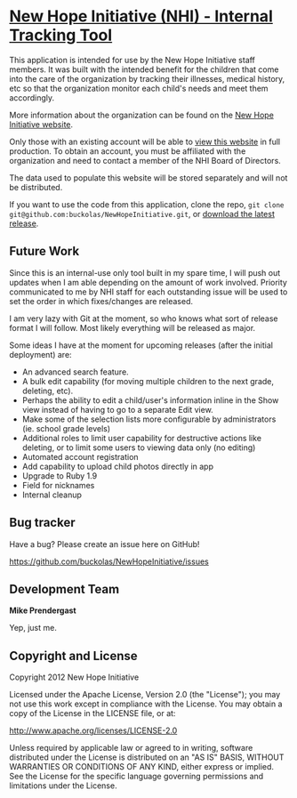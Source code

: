 [New Hope Initiative (NHI) - Internal Tracking Tool](http://newhopeinitiative.org)
====================================================

This application is intended for use by the New Hope Initiative staff members. It was built with the intended benefit for the children that come into the care of the organization by tracking their illnesses, medical history, etc so that the organization monitor each child's needs and meet them accordingly. 

More information about the organization can be found on the [New Hope Initiative website](http://newhopeinitiative.org).

Only those with an existing account will be able to [view this website]() in full production. To obtain an account, you must be affiliated with the organization and need to contact a member of the NHI Board of Directors. 

The data used to populate this website will be stored separately and will not be distributed.

If you want to use the code from this application, clone the repo, `git clone git@github.com:buckolas/NewHopeInitiative.git`, or [download the latest release](https://github.com/buckolas/NewHopeInitiative/zipball/master).



Future Work
-----------

Since this is an internal-use only tool built in my spare time, I will push out updates when I am able depending on the amount of work involved. Priority communicated to me by NHI staff for each outstanding issue will be used to set the order in which fixes/changes are released. 

I am very lazy with Git at the moment, so who knows what sort of release format I will follow. Most likely everything will be released as major.

Some ideas I have at the moment for upcoming releases (after the initial deployment) are:
- An advanced search feature.
- A bulk edit capability (for moving multiple children to the next grade, deleting, etc).
- Perhaps the ability to edit a child/user's information inline in the Show view instead of having to go to a separate Edit view.
- Make some of the selection lists more configurable by administrators (ie. school grade levels)
- Additional roles to limit user capability for destructive actions like deleting, or to limit some users to viewing data only (no editing)
- Automated account registration
- Add capability to upload child photos directly in app
- Upgrade to Ruby 1.9
- Field for nicknames
- Internal cleanup



Bug tracker
-----------

Have a bug? Please create an issue here on GitHub!

https://github.com/buckolas/NewHopeInitiative/issues



Development Team 
----------------

**Mike Prendergast**

Yep, just me.



Copyright and License
---------------------

Copyright 2012 New Hope Initiative

Licensed under the Apache License, Version 2.0 (the "License");
you may not use this work except in compliance with the License.
You may obtain a copy of the License in the LICENSE file, or at:

   http://www.apache.org/licenses/LICENSE-2.0

Unless required by applicable law or agreed to in writing, software
distributed under the License is distributed on an "AS IS" BASIS,
WITHOUT WARRANTIES OR CONDITIONS OF ANY KIND, either express or implied.
See the License for the specific language governing permissions and
limitations under the License.